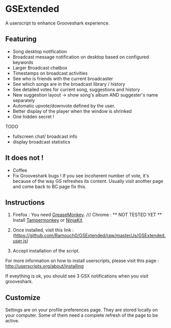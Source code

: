 GSExtended
==========

A userscript to enhance Grooveshark experience.

Featuring
---------

* Song desktop notification
* Broadcast message notification on desktop based on configured keywords
* Larger Broadcast chatbox
* Timestamps on broadcast activities
* See who is friends with the current broadcaster
* See which songs are in the broadcast library / history
* See detailed votes for current song, suggestions and history
* New suggestion layout -> show song's album AND suggester's name separately
* Automatic upvote/downvote defined by the user.
* Better display of the player when the window is shrinked
* One hidden secret !

TODO
- fullscreen chat/ broadcast info 
- display broadcast statistics

It does not !
---------------------
* Coffee
* Fix Grooveshark bugs ! If you see incoherent number of vote, it's because of the way GS refreshes its content. 
	Usually visit another page and come back to BC page fix this.

Instructions
------------


1. Firefox : You need [GreaseMonkey](https://addons.mozilla.org/fr/firefox/addon/greasemonkey/). ///  Chrome : ** NOT TESTED YET ** Install [Tampermonkey](https://chrome.google.com/webstore/detail/tampermonkey/dhdgffkkebhmkfjojejmpbldmpobfkfo?hl=en) 
	or [NinjaKit](https://chrome.google.com/webstore/detail/gpbepnljaakggeobkclonlkhbdgccfek).


2. Once installed, visit this link : (https://github.com/Ramouch0/GSExtended/raw/master/Js/GSExtended.user.js)
3. Accept installation of the script.

For more information on how to install userscripts, please visit this page : http://userscripts.org/about/installing

If eveything is ok, you should see 3 GSX notifications when you visit grooveshark.

Customize
---------

Settings are on your profile preferences page.
They are stored locally on your computer.
Some of them need a complete refresh of the page to be active.


